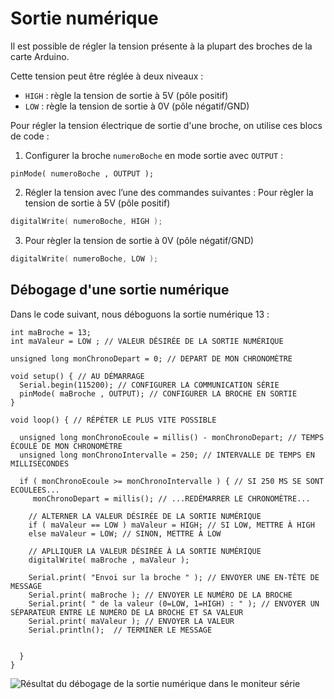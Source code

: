 # Sortie numérique

Il est possible de régler la tension présente à la plupart des broches de la carte Arduino. 

Cette tension peut être réglée à deux niveaux :
* `HIGH` : règle la tension de sortie à 5V (pôle positif)
* `LOW` : règle la tension de sortie à 0V (pôle négatif/GND)

Pour régler la tension électrique de sortie d'une broche, on utilise ces blocs de code :
1) Configurer la broche `numeroBoche` en mode sortie avec `OUTPUT` :
```arduino
pinMode( numeroBoche , OUTPUT );
```

2) Régler la tension avec l’une des commandes suivantes :
Pour règler la tension de sortie à 5V (pôle positif)
```cpp
digitalWrite( numeroBoche, HIGH );
```

3) Pour règler la tension de sortie à 0V (pôle négatif/GND) 
```cpp
digitalWrite( numeroBoche, LOW );
```

## Débogage d'une sortie numérique

Dans le code suivant, nous déboguons la sortie numérique 13 : 
```arduino
int maBroche = 13;
int maValeur = LOW ; // VALEUR DÉSIRÉE DE LA SORTIE NUMÉRIQUE

unsigned long monChronoDepart = 0; // DEPART DE MON CHRONOMÈTRE

void setup() { // AU DÉMARRAGE
  Serial.begin(115200); // CONFIGURER LA COMMUNICATION SÉRIE
  pinMode( maBroche , OUTPUT); // CONFIGURER LA BROCHE EN SORTIE
}

void loop() { // RÉPÉTER LE PLUS VITE POSSIBLE

  unsigned long monChronoEcoule = millis() - monChronoDepart; // TEMPS ÉCOULÉ DE MON CHRONOMÈTRE
  unsigned long monChronoIntervalle = 250; // INTERVALLE DE TEMPS EN MILLISECONDES

  if ( monChronoEcoule >= monChronoIntervalle ) { // SI 250 MS SE SONT ECOULEES...
     monChronoDepart = millis(); // ...REDÉMARRER LE CHRONOMÈTRE...

    // ALTERNER LA VALEUR DÉSIRÉE DE LA SORTIE NUMÉRIQUE 
    if ( maValeur == LOW ) maValeur = HIGH; // SI LOW, METTRE À HIGH
    else maValeur = LOW; // SINON, METTRE À LOW

    // APLLIQUER LA VALEUR DÉSIRÉE À LA SORTIE NUMÉRIQUE
    digitalWrite( maBroche , maValeur );
    
    Serial.print( "Envoi sur la broche " ); // ENVOYER UNE EN-TÊTE DE MESSAGE
    Serial.print( maBroche ); // ENVOYER LE NUMÉRO DE LA BROCHE
    Serial.print( " de la valeur (0=LOW, 1=HIGH) : " ); // ENVOYER UN SÉPARATEUR ENTRE LE NUMÉRO DE LA BROCHE ET SA VALEUR
    Serial.print( maValeur ); // ENVOYER LA VALEUR
    Serial.println();  // TERMINER LE MESSAGE


  }
}
```

![Résultat du débogage de la sortie numérique dans le moniteur série](./debogage_sortie_numerique_moniteur_serie.png)
